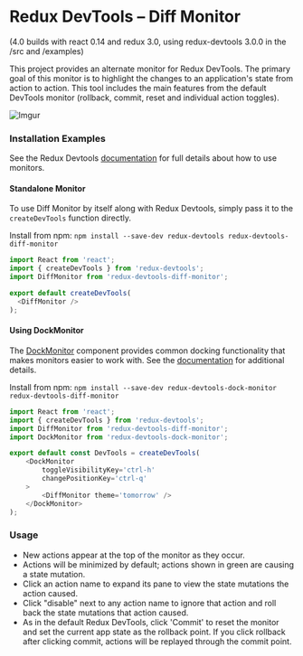 # Redux DevTools – Diff Monitor

(4.0 builds with react 0.14 and redux 3.0, using redux-devtools 3.0.0 in the /src and /examples)

This project provides an alternate monitor for Redux DevTools. The primary goal of this monitor is to highlight the 
changes to an application's state from action to action. This tool includes the main features from the default DevTools 
monitor (rollback, commit, reset and individual action toggles).

![Imgur](http://i.imgur.com/rvCR9OQ.png)

### Installation Examples

See the Redux Devtools [documentation](https://github.com/gaearon/redux-devtools#create-a-devtools-component)
for full details about how to use monitors.

#### Standalone Monitor

To use Diff Monitor by itself along with Redux Devtools, simply pass it to the `createDevTools` function directly.

Install from npm: `npm install --save-dev redux-devtools redux-devtools-diff-monitor`

```javascript
import React from 'react';
import { createDevTools } from 'redux-devtools';
import DiffMonitor from 'redux-devtools-diff-monitor';

export default createDevTools(
  <DiffMonitor />
);
```

#### Using DockMonitor

The [DockMonitor](https://github.com/gaearon/redux-devtools-dock-monitor) component provides common docking
functionality that makes monitors easier to work with. See the 
[documentation](https://github.com/gaearon/redux-devtools-dock-monitor#readme) for additional details.

Install from npm: `npm install --save-dev redux-devtools-dock-monitor redux-devtools-diff-monitor`

```javascript
import React from 'react';
import { createDevTools } from 'redux-devtools';
import DiffMonitor from 'redux-devtools-diff-monitor';
import DockMonitor from 'redux-devtools-dock-monitor';

export default const DevTools = createDevTools(
    <DockMonitor
        toggleVisibilityKey='ctrl-h'
        changePositionKey='ctrl-q'
    >
        <DiffMonitor theme='tomorrow' />
    </DockMonitor>
);
```

### Usage

- New actions appear at the top of the monitor as they occur.
- Actions will be minimized by default; actions shown in green are causing a state mutation.
- Click an action name to expand its pane to view the state mutations the action caused.
- Click "disable" next to any action name to ignore that action and roll back the state mutations that action caused.
- As in the default Redux DevTools, click 'Commit' to reset the monitor and set the current app state as the rollback 
point. If you click rollback after clicking commit, actions will be replayed through the commit point.
